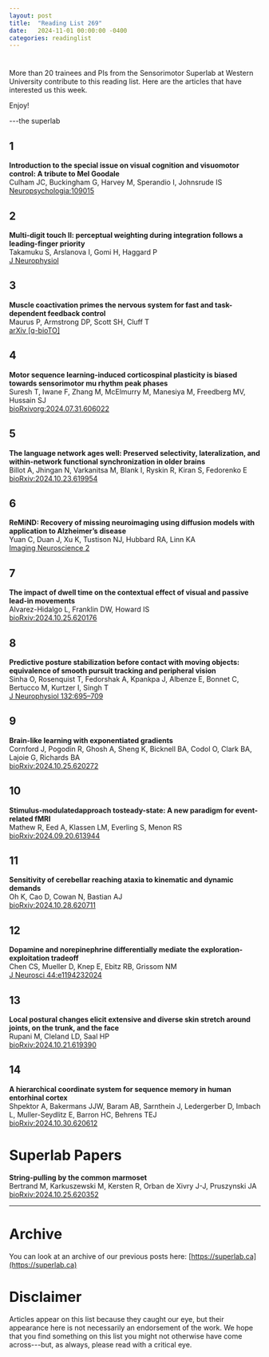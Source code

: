 ```yaml
---
layout: post
title:  "Reading List 269"
date:   2024-11-01 00:00:00 -0400
categories: readinglist
---
```


# 

More than 20 trainees and PIs from the Sensorimotor Superlab at Western University contribute to this reading list. Here are the articles that have interested us this week.  

Enjoy!  

---the superlab


## 1
**Introduction to the special issue on visual cognition and visuomotor control: A tribute to Mel Goodale**  
Culham JC, Buckingham G, Harvey M, Sperandio I, Johnsrude IS  
[Neuropsychologia:109015](http://dx.doi.org/10.1016/j.neuropsychologia.2024.109015)


## 2
**Multi-digit touch II: perceptual weighting during integration follows a leading-finger priority**  
Takamuku S, Arslanova I, Gomi H, Haggard P  
[J Neurophysiol](https://journals.physiology.org/doi/10.1152/jn.00105.2024)

## 3
**Muscle coactivation primes the nervous system for fast and task-dependent feedback control**  
Maurus P, Armstrong DP, Scott SH, Cluff T  
[arXiv [q-bioTO]](http://arxiv.org/abs/2410.16101)

## 4
**Motor sequence learning-induced corticospinal plasticity is biased towards sensorimotor mu rhythm peak phases**  
Suresh T, Iwane F, Zhang M, McElmurry M, Manesiya M, Freedberg MV, Hussain SJ  
[bioRxivorg:2024.07.31.606022](https://www.biorxiv.org/content/10.1101/2024.07.31.606022v2.abstract)

## 5
**The language network ages well: Preserved selectivity, lateralization, and within-network functional synchronization in older brains**  
Billot A, Jhingan N, Varkanitsa M, Blank I, Ryskin R, Kiran S, Fedorenko E  
[bioRxiv:2024.10.23.619954](https://www.biorxiv.org/content/10.1101/2024.10.23.619954v1.abstract)

## 6
**ReMiND: Recovery of missing neuroimaging using diffusion models with application to Alzheimer’s disease**  
Yuan C, Duan J, Xu K, Tustison NJ, Hubbard RA, Linn KA  
[Imaging Neuroscience 2](https://direct.mit.edu/imag/article-pdf/doi/10.1162/imag_a_00323/2476235/imag_a_00323.pdf)

## 7
**The impact of dwell time on the contextual effect of visual and passive lead-in movements**  
Alvarez-Hidalgo L, Franklin DW, Howard IS  
[bioRxiv:2024.10.25.620176](https://www.biorxiv.org/content/10.1101/2024.10.25.620176v2.abstract)

## 8
**Predictive posture stabilization before contact with moving objects: equivalence of smooth pursuit tracking and peripheral vision**  
Sinha O, Rosenquist T, Fedorshak A, Kpankpa J, Albenze E, Bonnet C, Bertucco M, Kurtzer I, Singh T  
[J Neurophysiol 132:695–709](https://journals.physiology.org/doi/10.1152/jn.00158.2024)

## 9
**Brain-like learning with exponentiated gradients**  
Cornford J, Pogodin R, Ghosh A, Sheng K, Bicknell BA, Codol O, Clark BA, Lajoie G, Richards BA  
[bioRxiv:2024.10.25.620272](https://www.biorxiv.org/content/10.1101/2024.10.25.620272v1.abstract)

## 10
**Stimulus-modulatedapproach tosteady-state: A new paradigm for event-related fMRI**  
Mathew R, Eed A, Klassen LM, Everling S, Menon RS  
[bioRxiv:2024.09.20.613944](https://www.biorxiv.org/content/10.1101/2024.09.20.613944v1.abstract)

## 11
**Sensitivity of cerebellar reaching ataxia to kinematic and dynamic demands**  
Oh K, Cao D, Cowan N, Bastian AJ  
[bioRxiv:2024.10.28.620711](https://www.biorxiv.org/content/10.1101/2024.10.28.620711v1.abstract)

## 12
**Dopamine and norepinephrine differentially mediate the exploration-exploitation tradeoff**  
Chen CS, Mueller D, Knep E, Ebitz RB, Grissom NM  
[J Neurosci 44:e1194232024](https://www.jneurosci.org/content/44/44/e1194232024.abstract)

## 13
**Local postural changes elicit extensive and diverse skin stretch around joints, on the trunk, and the face**  
Rupani M, Cleland LD, Saal HP  
[bioRxiv:2024.10.21.619390](https://www.biorxiv.org/content/10.1101/2024.10.21.619390v1.abstract)

## 14
**A hierarchical coordinate system for sequence memory in human entorhinal cortex**  
Shpektor A, Bakermans JJW, Baram AB, Sarnthein J, Ledergerber D, Imbach L, Muller-Seydlitz E, Barron HC, Behrens TEJ  
[bioRxiv:2024.10.30.620612](https://www.biorxiv.org/content/10.1101/2024.10.30.620612v1.abstract)

# Superlab Papers

**String-pulling by the common marmoset**  
Bertrand M, Karkuszewski M, Kersten R, Orban de Xivry J-J, Pruszynski JA  
[bioRxiv:2024.10.25.620352](https://www.biorxiv.org/content/10.1101/2024.10.25.620352v1.abstract)

---

# Archive
You can look at an archive of our previous posts here: [https://superlab.ca](https://superlab.ca)


# Disclaimer
Articles appear on this list because they caught our eye, but their appearance here is not necessarily an endorsement of the work. We hope that you find something on this list you might not otherwise have come across---but, as always, please read with a critical eye.
